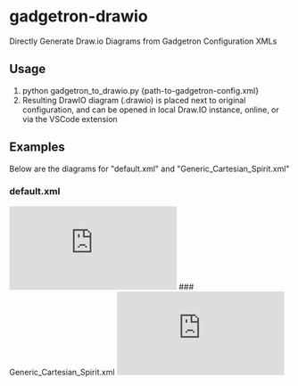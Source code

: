 # gadgetron-drawio
Directly Generate Draw.io Diagrams from Gadgetron Configuration XMLs

## Usage 

1. python gadgetron_to_drawio.py {path-to-gadgetron-config.xml}
2. Resulting DrawIO diagram (.drawio) is placed next to original configuration, and can be opened in local Draw.IO instance, online, or via the VSCode extension

## Examples
Below are the diagrams for "default.xml" and "Generic_Cartesian_Spirit.xml"

### default.xml
<iframe frameborder="0" style="width:300px;" src="https://www.draw.io?lightbox=1#Uhttps%3A%2F%2Fraw.githubusercontent.com%2Fapd47%2Fgadgetron-drawio%2Fmain%2Fexamples%2Fdefault_diagram.drawio"></iframe>
### Generic_Cartesian_Spirit.xml
<iframe frameborder="0" style="width:300px;" src="https://www.draw.io?lightbox=1#Uhttps%3A%2F%2Fraw.githubusercontent.com%2Fapd47%2Fgadgetron-drawio%2Fmain%2Fexamples%2FGeneric_Cartesian_Spirit_diagram.drawio"></iframe>
